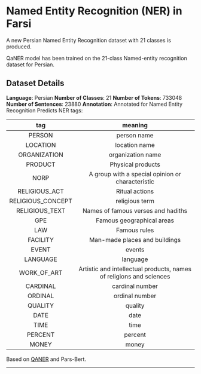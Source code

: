 # Named Entity Recognition (NER) in Farsi
A new Persian Named Entity Recognition dataset with 21 classes is produced.
 
QaNER model has been trained on the 21-class Named-entity recognition dataset for Persian.

## Dataset Details
**Language**: Persian
**Number of Classes**: 21
**Number of Tokens**: 733048
**Number of Sentences**: 23880
**Annotation**: Annotated for Named Entity Recognition
Predicts NER tags:

| **tag**                        | **meaning** |
|:---------------------------------:|:-----------:|
| PERSON         | person name | 
| LOCATION         | location name | 
| ORGANIZATION         | organization name | 
| PRODUCT         | Physical products|
| NORP         | A group with a special opinion or characteristic|
| RELIGIOUS_ACT         | Ritual actions|
| RELIGIOUS_CONCEPT         | religious term|
| RELIGIOUS_TEXT         | Names of famous verses and hadiths|
| GPE         | Famous geographical areas|
| LAW         | Famous rules|
| FACILITY         | Man-made places and buildings|
| EVENT        | events|
| LANGUAGE        | language|
| WORK_OF_ART        | Artistic and intellectual products, names of religions and sciences|
| CARDINAL        | cardinal number|
| ORDINAL         | ordinal number|
| QUALITY         | quality|
| DATE         | date |
| TIME         | time |
| PERCENT         | percent |
| MONEY         | money|








Based on [QANER](https://www.semanticscholar.org/paper/QaNER%3A-Prompting-Question-Answering-Models-for-Liu-Xiao/b159dffadb69940e14693e812bdaa32e3957717f) and Pars-Bert.

---
